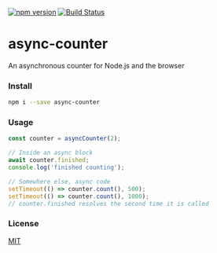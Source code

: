 [![npm version](https://badge.fury.io/js/async-counter.svg)](https://www.npmjs.com/package/async-counter)
[![Build Status](https://api.travis-ci.org/assister-ai/async-counter.svg?branch=master)](https://travis-ci.org/assister-ai/async-counter)

# async-counter

An asynchronous counter for Node.js and the browser

### Install

```sh
npm i --save async-counter
```

### Usage

```js
const counter = asyncCounter(2);

// Inside an async block
await counter.finished;
console.log('finished counting');

// Somewhere else, async code
setTimeout(() => counter.count(), 500);
setTimeout(() => counter.count(), 1000);
// counter.finished resolves the second time it is called

```

### License
[MIT](https://github.com/assister-ai/async-counter/blob/master/LICENSE)
